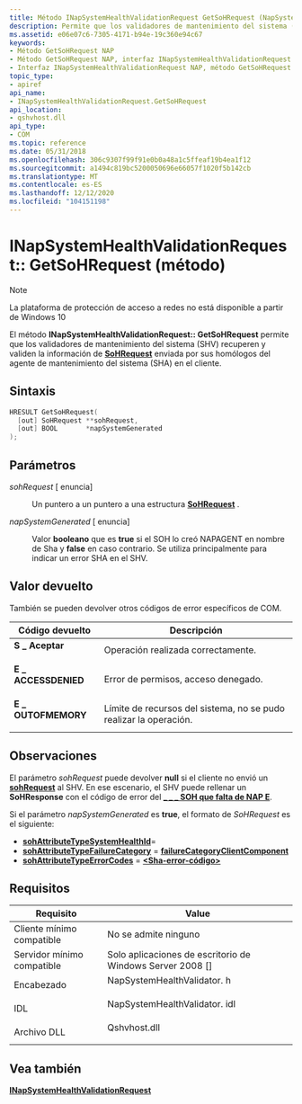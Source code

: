 ```yaml
---
title: Método INapSystemHealthValidationRequest GetSoHRequest (NapSystemHealthValidator. h)
description: Permite que los validadores de mantenimiento del sistema (SHV) recuperen y validen la información SoHRequest enviada por sus homólogos del agente de mantenimiento del sistema (SHA) en el cliente.
ms.assetid: e06e07c6-7305-4171-b94e-19c360e94c67
keywords:
- Método GetSoHRequest NAP
- Método GetSoHRequest NAP, interfaz INapSystemHealthValidationRequest
- Interfaz INapSystemHealthValidationRequest NAP, método GetSoHRequest
topic_type:
- apiref
api_name:
- INapSystemHealthValidationRequest.GetSoHRequest
api_location:
- qshvhost.dll
api_type:
- COM
ms.topic: reference
ms.date: 05/31/2018
ms.openlocfilehash: 306c9307f99f91e0b0a48a1c5ffeaf19b4ea1f12
ms.sourcegitcommit: a1494c819bc5200050696e66057f1020f5b142cb
ms.translationtype: MT
ms.contentlocale: es-ES
ms.lasthandoff: 12/12/2020
ms.locfileid: "104151198"
---
```

# <a name="inapsystemhealthvalidationrequestgetsohrequest-method"></a>INapSystemHealthValidationRequest:: GetSoHRequest (método)

> [!Note]  
> La plataforma de protección de acceso a redes no está disponible a partir de Windows 10

 

El método **INapSystemHealthValidationRequest:: GetSoHRequest** permite que los validadores de mantenimiento del sistema (SHV) recuperen y validen la información de [**SoHRequest**](/windows/win32/api/naptypes/ns-naptypes-soh) enviada por sus homólogos del agente de mantenimiento del sistema (SHA) en el cliente.

## <a name="syntax"></a>Sintaxis


```C++
HRESULT GetSoHRequest(
  [out] SoHRequest **sohRequest,
  [out] BOOL       *napSystemGenerated
);
```



## <a name="parameters"></a>Parámetros

<dl> <dt>

*sohRequest* \[ enuncia\]
</dt> <dd>

Un puntero a un puntero a una estructura [**SoHRequest**](/windows/win32/api/naptypes/ns-naptypes-soh) .

</dd> <dt>

*napSystemGenerated* \[ enuncia\]
</dt> <dd>

Valor **booleano** que es **true** si el SOH lo creó NAPAGENT en nombre de Sha y **false** en caso contrario. Se utiliza principalmente para indicar un error SHA en el SHV.

</dd> </dl>

## <a name="return-value"></a>Valor devuelto

También se pueden devolver otros códigos de error específicos de COM.



| Código devuelto                                                                                     | Descripción                                                        |
|-------------------------------------------------------------------------------------------------|--------------------------------------------------------------------|
| <dl> <dt>**S \_ Aceptar**</dt> </dl>           | Operación realizada correctamente.<br/>                                    |
| <dl> <dt>**E \_ ACCESSDENIED**</dt> </dl> | Error de permisos, acceso denegado.<br/>                       |
| <dl> <dt>**E \_ OUTOFMEMORY**</dt> </dl>  | Límite de recursos del sistema, no se pudo realizar la operación.<br/> |



 

## <a name="remarks"></a>Observaciones

El parámetro *sohRequest* puede devolver **null** si el cliente no envió un [**sohRequest**](/windows/win32/api/naptypes/ns-naptypes-soh) al SHV. En ese escenario, el SHV puede rellenar un **SoHResponse** con el código de error del [**\_ \_ \_ SOH que falta de NAP E**](nap-error-constants.md).

Si el parámetro *napSystemGenerated* es **true**, el formato de *SoHRequest* es el siguiente:

-   [**sohAttributeTypeSystemHealthId**](sohattributetype-enum.md)= <id>
-   [**sohAttributeTypeFailureCategory**](sohattributetype-enum.md) =  [ **failureCategoryClientComponent**](/windows/win32/api/naptypes/ne-naptypes-failurecategory)
-   [**sohAttributeTypeErrorCodes**](sohattributetype-enum.md)  =  [ **<Sha-error-código>**](nap-error-constants.md)

## <a name="requirements"></a>Requisitos



| Requisito | Value |
|-------------------------------------|---------------------------------------------------------------------------------------------------------|
| Cliente mínimo compatible<br/> | No se admite ninguno<br/>                                                                               |
| Servidor mínimo compatible<br/> | Solo aplicaciones de escritorio de Windows Server 2008 \[\]<br/>                                                    |
| Encabezado<br/>                   | <dl> <dt>NapSystemHealthValidator. h</dt> </dl>   |
| IDL<br/>                      | <dl> <dt>NapSystemHealthValidator. idl</dt> </dl> |
| Archivo DLL<br/>                      | <dl> <dt>Qshvhost.dll</dt> </dl>                 |



## <a name="see-also"></a>Vea también

<dl> <dt>

[**INapSystemHealthValidationRequest**](inapsystemhealthvalidationrequest.md)
</dt> </dl>

 

 





